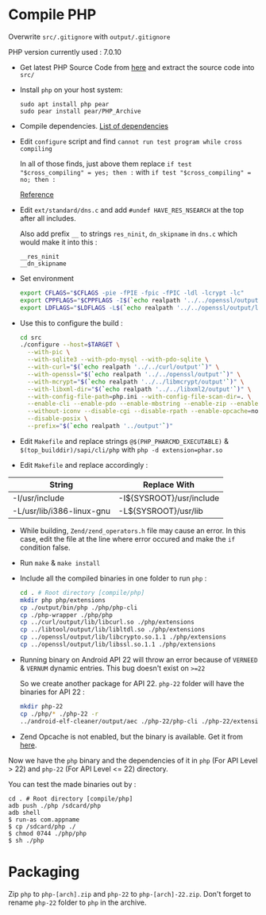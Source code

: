 # Compile PHP

Overwrite `src/.gitignore` with `output/.gitignore`

PHP version currently used : 7.0.10

* Get latest PHP Source Code from [here](http://www.php.net/downloads.php) and extract the source code into `src/`

* Install `php` on your host system:

  ```
  sudo apt install php pear
  sudo pear install pear/PHP_Archive
  ```

* Compile dependencies. [List of dependencies](https://github.com/LobbyOS/android-standalone#compiling-dependencies)

* Edit `configure` script and find `cannot run test program while cross compiling`

  In all of those finds, just above them replace `if test "$cross_compiling" = yes; then :` with `if test "$cross_compiling" = no; then :`

  [Reference](https://bugs.php.net/patch-display.php?bug_id=61839&patch=php-configure-cross.patch&revision=latest)

* Edit `ext/standard/dns.c` and add `#undef HAVE_RES_NSEARCH` at the top after all includes.

  Also add prefix `__` to strings `res_ninit`, `dn_skipname` in `dns.c` which would make it into this :

  ```
  __res_ninit
  __dn_skipname
  ```

* Set environment

  ```bash
  export CFLAGS="$CFLAGS -pie -fPIE -fpic -fPIC -ldl -lcrypt -lc"
  export CPPFLAGS="$CPPFLAGS -I$(`echo realpath '../../openssl/output/include'`) -I$(`echo realpath '../../libxml2/output/include'`) -I$(`echo realpath '../../libtool/output/include'`) -I$(`echo realpath '../../libiconv/output/include'`) -I$(`echo realpath '../../libcrypt/output/include'`) -I$SYSROOT/usr/include"
  export LDFLAGS="$LDFLAGS -L$(`echo realpath '../../openssl/output/lib'`) -L$(`echo realpath '../../libxml2/output/lib'`) -L$(`echo realpath '../../libtool/output/lib'`) -L$(`echo realpath '../../libiconv/output/lib'`) -L$(`echo realpath '../../libcrypt/output/lib'`) -I$SYSROOT/usr/lib"
  ```

* Use this to configure the build :

  ```bash
  cd src
  ./configure --host=$TARGET \
    --with-pic \
    --with-sqlite3 --with-pdo-mysql --with-pdo-sqlite \
    --with-curl="$(`echo realpath '../../curl/output'`)" \
    --with-openssl="$(`echo realpath '../../openssl/output'`)" \
    --with-mcrypt="$(`echo realpath '../../libmcrypt/output'`)" \
    --with-libxml-dir="$(`echo realpath '../../libxml2/output'`)" \
    --with-config-file-path=php.ini --with-config-file-scan-dir=. \
    --enable-cli --enable-pdo --enable-mbstring --enable-zip --enable-intl \
    --without-iconv --disable-cgi --disable-rpath --enable-opcache=no \
    --disable-posix \
    --prefix="$(`echo realpath '../output'`)"
  ```

* Edit `Makefile` and replace strings `@$(PHP_PHARCMD_EXECUTABLE)` & `$(top_builddir)/sapi/cli/php` with `php -d extension=phar.so`

* Edit `Makefile` and replace accordingly :

| String | Replace With |
| ------ | ------------ |
| -I/usr/include | -I${SYSROOT}/usr/include |
| -L/usr/lib/i386-linux-gnu | -L${SYSROOT}/usr/lib |

* While building, `Zend/zend_operators.h` file may cause an error. In this case, edit the file at the line where error occured and make the `if` condition false.

* Run `make` & `make install`

* Include all the compiled binaries in one folder to run `php` :

  ```bash
  cd . # Root directory [compile/php]
  mkdir php php/extensions
  cp ./output/bin/php ./php/php-cli
  cp ./php-wrapper ./php/php
  cp ../curl/output/lib/libcurl.so ./php/extensions
  cp ../libtool/output/lib/libltdl.so ./php/extensions
  cp ../openssl/output/lib/libcrypto.so.1.1 ./php/extensions
  cp ../openssl/output/lib/libssl.so.1.1 ./php/extensions
  ```

* Running binary on Android API 22 will throw an error because of `VERNEED` & `VERNUM` dynamic entries. This bug doesn't exist on `>=22`

  So we create another package for API 22. `php-22` folder will have the binaries for API 22 :

  ```bash
  mkdir php-22
  cp ./php/* ./php-22 -r
  ../android-elf-cleaner/output/aec ./php-22/php-cli ./php-22/extensions/*
  ```

* Zend Opcache is not enabled, but the binary is available. Get it from [here](https://lobby.subinsb.com/services/android/php-arm.zip).

Now we have the `php` binary and the dependencies of it in `php` (For API Level > 22) and `php-22` (For API Level <= 22) directory.

You can test the made binaries out by :

```
cd . # Root directory [compile/php]
adb push ./php /sdcard/php
adb shell
$ run-as com.appname
$ cp /sdcard/php ./
$ chmod 0744 ./php/php
$ sh ./php
```

# Packaging

Zip `php` to `php-[arch].zip` and `php-22` to `php-[arch]-22.zip`. Don't forget to rename `php-22` folder to `php` in the archive.